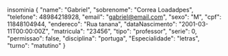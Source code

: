 insominia 
{
	"name": "Gabriel",
	"sobrenome": "Correa Loadadpes",
	"telefone": 48984218928,
	"email": "gabriel@email.com",
	"sexo": "M",
	"cpf": 11848104944,
	"endereco": "Rua tanana",
	"dataNascimento": "2001-03-11T00:00:00Z",
	"matricula": "23456",
	"tipo": "professor",
	"serie": 0,
	"permissao": false,
	"disciplina": "portuga",
	"Especialidade": "letras",
	"turno": "matutino"
}
